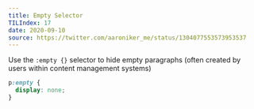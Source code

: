 ```yaml
---
title: Empty Selector
TILIndex: 17
date: 2020-09-10
source: https://twitter.com/aaroniker_me/status/1304077553573953537
---
```


Use the `:empty {}` selector to hide empty paragraphs (often created by users within content management systems)

```css
p:empty {
  display: none;
}
```
